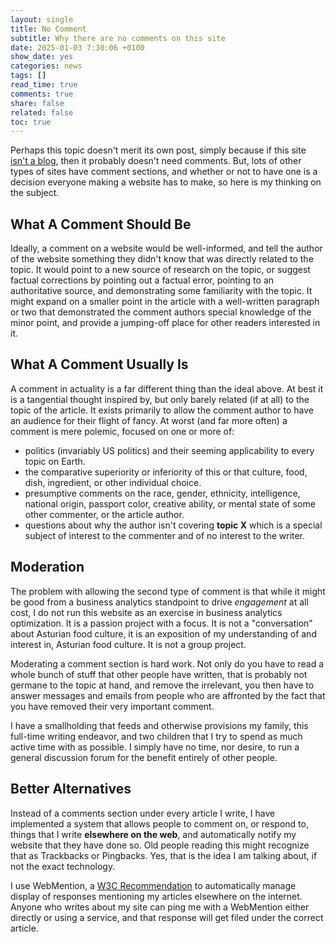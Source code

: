 ```yaml
---
layout: single
title: No Comment
subtitle: Why there are no comments on this site
date: 2025-01-03 7:30:06 +0100
show_date: yes
categories: news
tags: []
read_time: true
comments: true
share: false
related: false
toc: true
---
```

Perhaps this topic doesn't merit its own post, simply because if this site [isn't a blog](/news/2024/12/30/iterative-writing/), then it probably doesn't need comments. But, lots of other types of sites have comment sections, and whether or not to have one is a decision everyone making a website has to make, so here is my thinking on the subject.

## What A Comment Should Be
Ideally, a comment on a website would be well-informed, and tell the author of the website something they didn't know that was directly related to the topic. It would point to a new source of research on the topic, or suggest factual corrections by pointing out a factual error, pointing to an authoritative source, and demonstrating some familiarity with the topic. It might expand on a smaller point in the article with a well-written paragraph or two that demonstrated the comment authors special knowledge of the minor point, and provide a jumping-off place for other readers interested in it.

## What A Comment Usually Is
A comment in actuality is a far different thing than the ideal above. At best it is a tangential thought inspired by, but only barely related (if at all) to the topic of the article. It exists primarily to allow the comment author to have an audience for their flight of fancy. At worst (and far more often) a comment is mere polemic, focused on one or more of:

- politics (invariably US politics) and their seeming applicability to every topic on Earth.
- the comparative superiority or inferiority of this or that culture, food, dish, ingredient, or other individual choice.
- presumptive comments on the race, gender, ethnicity, intelligence, national origin, passport color, creative ability, or mental state of some other commenter, or the article author.
- questions about why the author isn't covering **topic X** which is a special subject of interest to the commenter and of no interest to the writer.

## Moderation
The problem with allowing the second type of comment is that while it might be good from a business analytics standpoint to drive *engagement* at all cost, I do not run this website as an exercise in business analytics optimization. It is a passion project with a focus. It is not a "conversation" about Asturian food culture, it is an exposition of my understanding of and interest in, Asturian food culture. It is not a group project.

Moderating a comment section is hard work. Not only do you have to read a whole bunch of stuff that other people have written, that is probably not germane to the topic at hand, and remove the irrelevant, you then have to answer messages and emails from people who are affronted by the fact that you have removed their very important comment.

I have a smallholding that feeds and otherwise provisions my family, this full-time writing endeavor, and two children that I try to spend as much active time with as possible. I simply have no time, nor desire, to run a general discussion forum for the benefit entirely of other people.

## Better Alternatives
Instead of a comments section under every article I write, I have implemented a system that allows people to comment on, or respond to, things that I write **elsewhere on the web**, and automatically notify my website that they have done so. Old people reading this might recognize that as Trackbacks or Pingbacks. Yes, that is the idea I am talking about, if not the exact technology.

I use WebMention, a [W3C Recommendation](https://www.w3.org/TR/webmention/) to automatically manage display of responses mentioning my articles elsewhere on the internet. Anyone who writes about my site can ping me with a WebMention either directly or using a service, and that response will get filed under the correct article.